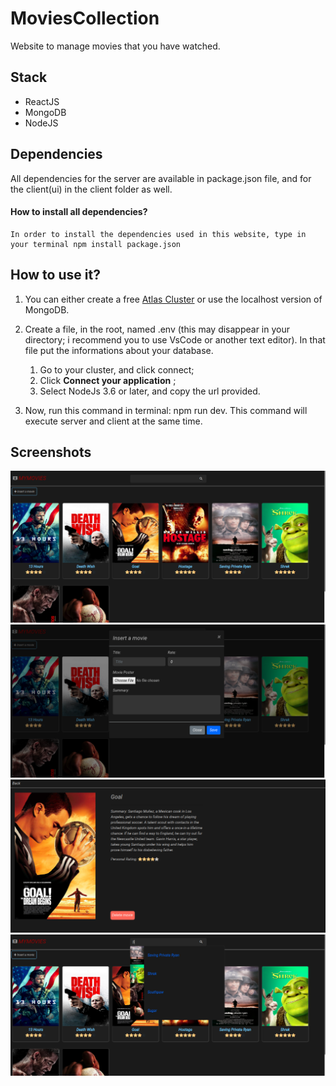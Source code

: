 # MoviesCollection

Website to manage movies that you have watched. 

## Stack 
 * ReactJS
 * MongoDB
 * NodeJS  
## Dependencies

All dependencies for the server are available in package.json file, and for the client(ui) in the client folder as well. 
  #### How to install all dependencies?
    In order to install the dependencies used in this website, type in your terminal npm install package.json
   
## How to use it?
1. You can either create a free [Atlas Cluster](https://www.mongodb.com/cloud/atlas) or use the localhost version of MongoDB.
2. Create a file, in the root, named .env (this may disappear in your directory; i recommend you to use VsCode or another text editor). In that file put the informations about your database.
    1. Go to your cluster, and click connect;
    2. Click **Connect your application** ;
    3. Select NodeJs 3.6 or later, and copy the url provided.

3. Now, run this command in terminal: npm run dev. This command will execute server and client at the same time.

## Screenshots

![Main](./Images/capture1.png)
![Add](./Images/capture2.png)
![Information](./Images/capture3.png)
![Search](./Images/capture4.png)

